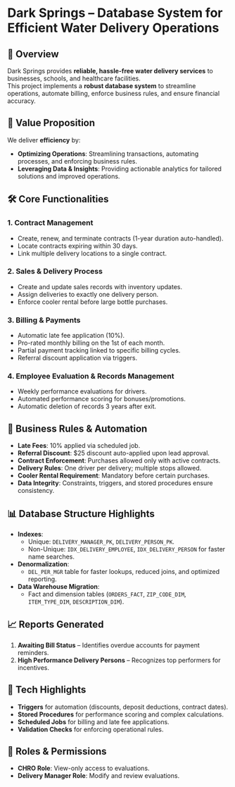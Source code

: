 # Dark Springs – Database System for Efficient Water Delivery Operations

## 📌 Overview
Dark Springs provides **reliable, hassle-free water delivery services** to businesses, schools, and healthcare facilities.  
This project implements a **robust database system** to streamline operations, automate billing, enforce business rules, and ensure financial accuracy.


## 🚀 Value Proposition
We deliver **efficiency** by:
- **Optimizing Operations**: Streamlining transactions, automating processes, and enforcing business rules.
- **Leveraging Data & Insights**: Providing actionable analytics for tailored solutions and improved operations.


## 🛠 Core Functionalities

### 1. **Contract Management**
- Create, renew, and terminate contracts (1-year duration auto-handled).
- Locate contracts expiring within 30 days.
- Link multiple delivery locations to a single contract.

### 2. **Sales & Delivery Process**
- Create and update sales records with inventory updates.
- Assign deliveries to exactly one delivery person.
- Enforce cooler rental before large bottle purchases.

### 3. **Billing & Payments**
- Automatic late fee application (10%).
- Pro-rated monthly billing on the 1st of each month.
- Partial payment tracking linked to specific billing cycles.
- Referral discount application via triggers.

### 4. **Employee Evaluation & Records Management**
- Weekly performance evaluations for drivers.
- Automated performance scoring for bonuses/promotions.
- Automatic deletion of records 3 years after exit.


## 📏 Business Rules & Automation
- **Late Fees**: 10% applied via scheduled job.
- **Referral Discount**: $25 discount auto-applied upon lead approval.
- **Contract Enforcement**: Purchases allowed only with active contracts.
- **Delivery Rules**: One driver per delivery; multiple stops allowed.
- **Cooler Rental Requirement**: Mandatory before certain purchases.
- **Data Integrity**: Constraints, triggers, and stored procedures ensure consistency.


## 📊 Database Structure Highlights
- **Indexes**:
  - Unique: `DELIVERY_MANAGER_PK`, `DELIVERY_PERSON_PK`.
  - Non-Unique: `IDX_DELIVERY_EMPLOYEE`, `IDX_DELIVERY_PERSON` for faster name searches.
- **Denormalization**:
  - `DEL_PER_MGR` table for faster lookups, reduced joins, and optimized reporting.
- **Data Warehouse Migration**:
  - Fact and dimension tables (`ORDERS_FACT`, `ZIP_CODE_DIM`, `ITEM_TYPE_DIM`, `DESCRIPTION_DIM`).


## 📈 Reports Generated
1. **Awaiting Bill Status** – Identifies overdue accounts for payment reminders.
2. **High Performance Delivery Persons** – Recognizes top performers for incentives.


## 🧰 Tech Highlights
- **Triggers** for automation (discounts, deposit deductions, contract dates).
- **Stored Procedures** for performance scoring and complex calculations.
- **Scheduled Jobs** for billing and late fee applications.
- **Validation Checks** for enforcing operational rules.


## 📄 Roles & Permissions
- **CHRO Role**: View-only access to evaluations.
- **Delivery Manager Role**: Modify and review evaluations.


